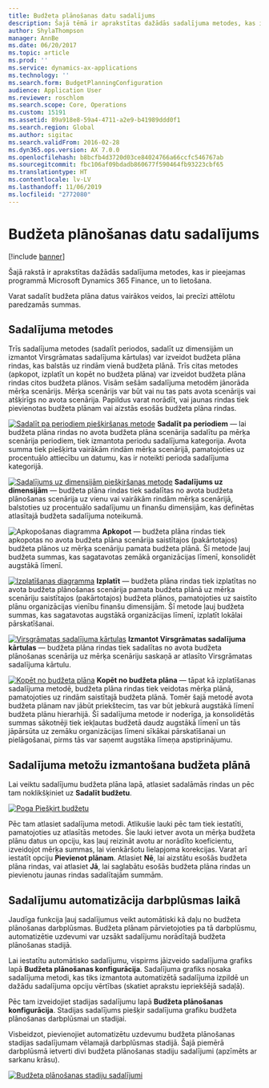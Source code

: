 ```yaml
---
title: Budžeta plānošanas datu sadalījums
description: Šajā tēmā ir aprakstītas dažādās sadalījuma metodes, kas ir pieejamas programmā Microsoft Dynamics 365 Finance, un to lietošana.
author: ShylaThompson
manager: AnnBe
ms.date: 06/20/2017
ms.topic: article
ms.prod: ''
ms.service: dynamics-ax-applications
ms.technology: ''
ms.search.form: BudgetPlanningConfiguration
audience: Application User
ms.reviewer: roschlom
ms.search.scope: Core, Operations
ms.custom: 15191
ms.assetid: 89a918e8-59a4-4711-a2e9-b41989ddd0f1
ms.search.region: Global
ms.author: sigitac
ms.search.validFrom: 2016-02-28
ms.dyn365.ops.version: AX 7.0.0
ms.openlocfilehash: b8bcfb4d3720d03ce84024766a66ccfc546767ab
ms.sourcegitcommit: fbc106af09bdadb860677f590464fb93223cbf65
ms.translationtype: HT
ms.contentlocale: lv-LV
ms.lasthandoff: 11/06/2019
ms.locfileid: "2772080"
---
```

# <a name="budget-planning-data-allocation"></a>Budžeta plānošanas datu sadalījums

[!include [banner](../includes/banner.md)]

Šajā rakstā ir aprakstītas dažādās sadalījuma metodes, kas ir pieejamas programmā Microsoft Dynamics 365 Finance, un to lietošana.  

Varat sadalīt budžeta plāna datus vairākos veidos, lai precīzi attēlotu paredzamās summas.

## <a name="allocation-methods"></a>Sadalījuma metodes
Trīs sadalījuma metodes (sadalīt periodos, sadalīt uz dimensijām un izmantot Virsgrāmatas sadalījuma kārtulas) var izveidot budžeta plāna rindas, kas balstās uz rindām vienā budžeta plānā. Trīs citas metodes (apkopot, izplatīt un kopēt no budžeta plāna) var izveidot budžeta plāna rindas citos budžeta plānos. Visām sešām sadalījuma metodēm jānorāda mērķa scenārijs. Mērķa scenārijs var būt vai nu tas pats avota scenārijs vai atšķirīgs no avota scenārija. Papildus varat norādīt, vai jaunas rindas tiek pievienotas budžeta plānam vai aizstās esošās budžeta plāna rindas.

[![Sadalīt pa periodiem piešķiršanas metode](./media/allocateacrossperiods-300x259.png)](./media/allocateacrossperiods.png)
**Sadalīt pa periodiem** — lai budžeta plāna rindas no avota budžeta plāna scenārija sadalītu pa mērķa scenārija periodiem, tiek izmantota periodu sadalījuma kategorija. Avota summa tiek piešķirta vairākām rindām mērķa scenārijā, pamatojoties uz procentuālo attiecību un datumu, kas ir noteikti perioda sadalījuma kategorijā.         

[![Sadalījums uz dimensijām piešķiršanas metode](./media/allocatetodimensions.jpg)](./media/allocatetodimensions.jpg)
**Sadalījums uz dimensijām** — budžeta plāna rindas tiek sadalītas no avota budžeta plānošanas scenārija uz vienu vai vairākām rindām mērķa scenārijā, balstoties uz procentuālo sadalījumu un finanšu dimensijām, kas definētas atlasītajā budžeta sadalījuma noteikumā.           

![Apkopošanas diagramma](./media/aggregatechart-300x230.png)
**Apkopot** — budžeta plāna rindas tiek apkopotas no avota budžeta plāna scenārija saistītajos (pakārtotajos) budžeta plānos uz mērķa scenāriju pamata budžeta plānā. Šī metode ļauj budžeta summas, kas sagatavotas zemākā organizācijas līmenī, konsolidēt augstākā līmenī.          

[![Izplatīšanas diagramma](./media/distributechart-300x230.png)](./media/distributechart.png)
**Izplatīt** — budžeta plāna rindas tiek izplatītas no avota budžeta plānošanas scenārija pamata budžeta plānā uz mērķa scenāriju saistītajos (pakārtotajos) budžeta plānos, pamatojoties uz saistīto plānu organizācijas vienību finanšu dimensijām. Šī metode ļauj budžeta summas, kas sagatavotas augstākā organizācijas līmenī, izplatīt lokālai pārskatīšanai.           

[![Virsgrāmatas sadalījuma kārtulas](./media/ledgerallocationrules-300x202.png)](./media/ledgerallocationrules.png)
**Izmantot Virsgrāmatas sadalījuma kārtulas** — budžeta plāna rindas tiek sadalītas no avota budžeta plānošanas scenārija uz mērķa scenāriju saskaņā ar atlasīto Virsgrāmatas sadalījuma kārtulu. 

[![Kopēt no budžeta plāna](./media/copyfrombudgetplan-187x300.png)](./media/copyfrombudgetplan.png)
**Kopēt no budžeta plāna** — tāpat kā izplatīšanas sadalījuma metodē, budžeta plāna rindas tiek veidotas mērķa plānā, pamatojoties uz rindām saistītajā budžeta plānā. Tomēr šajā metodē avota budžeta plānam nav jābūt priekštecim, tas var būt jebkurā augstākā līmenī budžeta plānu hierarhijā. Šī sadalījuma metode ir noderīga, ja konsolidētās summas sākotnēji tiek iekļautas budžetā daudz augstākā līmenī un tās jāpārsūta uz zemāku organizācijas līmeni sīkākai pārskatīšanai un pielāgošanai, pirms tās var saņemt augstāka līmeņa apstiprinājumu.          

## <a name="using-allocation-methods-in-a-budget-plan"></a>Sadalījuma metožu izmantošana budžeta plānā
Lai veiktu sadalījumu budžeta plāna lapā, atlasiet sadalāmās rindas un pēc tam noklikšķiniet uz **Sadalīt budžetu**.

[![Poga Piešķirt budžetu](./media/allocatebudgetbutton-300x84.png)](./media/allocatebudgetbutton.png) 

Pēc tam atlasiet sadalījuma metodi. Atlikušie lauki pēc tam tiek iestatīti, pamatojoties uz atlasītās metodes. Šie lauki ietver avota un mērķa budžeta plānu datus un opciju, kas ļauj reizināt avotu ar norādīto koeficientu, izveidojot mērķa summas, lai vienkāršotu lielapjoma korekcijas. Varat arī iestatīt opciju **Pievienot plānam**. Atlasiet **Nē**, lai aizstātu esošās budžeta plāna rindas, vai atlasiet **Jā**, lai saglabātu esošās budžeta plāna rindas un pievienotu jaunas rindas sadalītajām summām.

## <a name="automating-allocations-during-a-workflow"></a>Sadalījumu automatizācija darbplūsmas laikā
Jaudīga funkcija ļauj sadalījumus veikt automātiski kā daļu no budžeta plānošanas darbplūsmas. Budžeta plānam pārvietojoties pa tā darbplūsmu, automatizētie uzdevumi var uzsākt sadalījumu norādītajā budžeta plānošanas stadijā. 

Lai iestatītu automātisko sadalījumu, vispirms jāizveido sadalījuma grafiks lapā **Budžeta plānošanas konfigurācija**. Sadalījuma grafiks nosaka sadalījuma metodi, kas tiks izmantota automatizētā sadalījuma izpildē un dažādu sadalījuma opciju vērtības (skatiet aprakstu iepriekšējā sadaļā). 

Pēc tam izveidojiet stadijas sadalījumu lapā **Budžeta plānošanas konfigurācija**. Stadijas sadalījums piešķir sadalījuma grafiku budžeta plānošanas darbplūsmai un stadijai. 

Visbeidzot, pievienojiet automatizētu uzdevumu budžeta plānošanas stadijas sadalījumam vēlamajā darbplūsmas stadijā. Šajā piemērā darbplūsmā ietverti divi budžeta plānošanas stadiju sadalījumi (apzīmēts ar sarkanu krāsu).

[![Budžeta plānošanas stadiju sadalījumi](./media/budgetplanningstageallocations-300x300.png)](./media/budgetplanningstageallocations.png)



